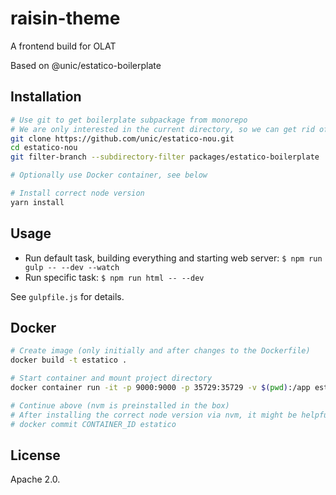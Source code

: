 # raisin-theme
A frontend build for OLAT

Based on  @unic/estatico-boilerplate

## Installation

```bash
# Use git to get boilerplate subpackage from monorepo
# We are only interested in the current directory, so we can get rid of everthing else via `git filter-branch`
git clone https://github.com/unic/estatico-nou.git
cd estatico-nou
git filter-branch --subdirectory-filter packages/estatico-boilerplate

# Optionally use Docker container, see below

# Install correct node version
yarn install

```

## Usage

- Run default task, building everything and starting web server: `$ npm run gulp -- --dev --watch`
- Run specific task: `$ npm run html -- --dev`

See `gulpfile.js` for details.

## Docker

```bash
# Create image (only initially and after changes to the Dockerfile)
docker build -t estatico .

# Start container and mount project directory
docker container run -it -p 9000:9000 -p 35729:35729 -v $(pwd):/app estatico /bin/bash

# Continue above (nvm is preinstalled in the box)
# After installing the correct node version via nvm, it might be helpful to commit this new state so it is persisted for the next run:
# docker commit CONTAINER_ID estatico
```

## License

Apache 2.0.
